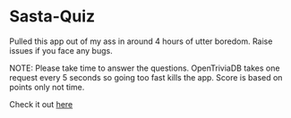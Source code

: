 # Sasta-Quiz

Pulled this app out of my ass in around 4 hours of utter boredom. Raise issues if you face any bugs.

NOTE: Please take time to answer the questions. OpenTriviaDB takes one request every 5 seconds so going too fast kills the app. Score is based on points only not time.

Check it out [here](https://lorda2117.github.io/sasta-quiz/)

